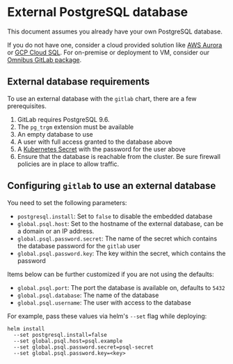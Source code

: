 # External PostgreSQL database

This document assumes you already have your own PostgreSQL database.

If you do not have one, consider a cloud provided solution like [AWS Aurora](https://aws.amazon.com/rds/aurora/) or [GCP Cloud SQL](https://cloud.google.com/sql/). For on-premise or deployment to VM, consider our [Omnibus GitLab package](./external-omnibus-psql.md).

## External database requirements

To use an external database with the `gitlab` chart, there are a few prerequisites.

1. GitLab requires PostgreSQL 9.6.
1. The `pg_trgm` extension must be available
1. An empty database to use
1. A user with full access granted to the database above
1. A [Kubernetes Secret](https://kubernetes.io/docs/concepts/configuration/secret/) with the password for the user above
1. Ensure that the database is reachable from the cluster. Be sure firewall policies are in place to allow traffic.

## Configuring `gitlab` to use an external database

You need to set the following parameters:
* `postgresql.install`: Set to `false` to disable the embedded database
* `global.psql.host`: Set to the hostname of the external database, can be a domain or an IP address.
* `global.psql.password.secret`: The name of the secret which contains the database password for the `gitlab` user
* `global.psql.password.key`: The key within the secret, which contains the password

Items below can be further customized if you are not using the defaults:
* `global.psql.port`: The port the database is available on, defaults to `5432`
* `global.psql.database`: The name of the database
* `global.psql.username`: The user with access to the database

For example, pass these values via helm's `--set` flag while deploying:

```
helm install
  --set postgresql.install=false
  --set global.psql.host=psql.example
  --set global.psql.password.secret=psql-secret
  --set global.psql.password.key=<key>
```
